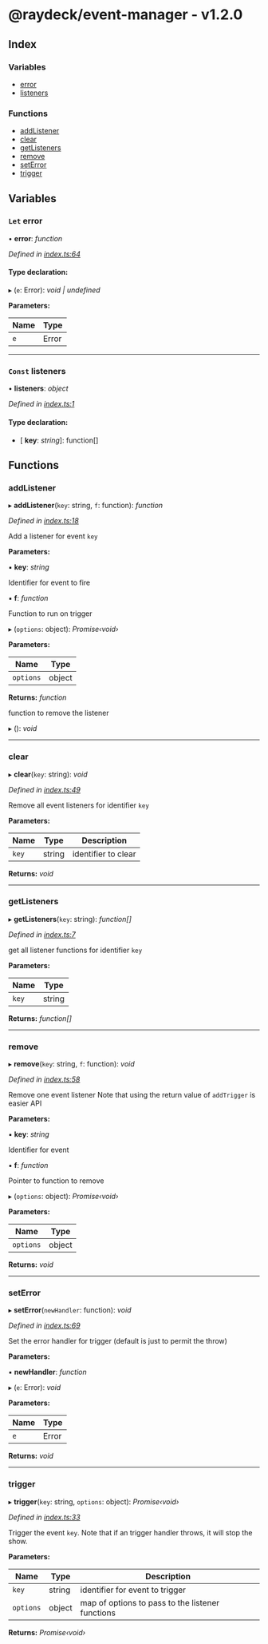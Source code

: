 
<a name="readmemd"></a>


# @raydeck/event-manager - v1.2.0

## Index

### Variables

* [error](#let-error)
* [listeners](#const-listeners)

### Functions

* [addListener](#addlistener)
* [clear](#clear)
* [getListeners](#getlisteners)
* [remove](#remove)
* [setError](#seterror)
* [trigger](#trigger)

## Variables

### `Let` error

• **error**: *function*

*Defined in [index.ts:64](https://github.com/rhdeck/event-manager/blob/2eff070/src/index.ts#L64)*

#### Type declaration:

▸ (`e`: Error): *void | undefined*

**Parameters:**

Name | Type |
------ | ------ |
`e` | Error |

___

### `Const` listeners

• **listeners**: *object*

*Defined in [index.ts:1](https://github.com/rhdeck/event-manager/blob/2eff070/src/index.ts#L1)*

#### Type declaration:

* \[ **key**: *string*\]: function[]

## Functions

###  addListener

▸ **addListener**(`key`: string, `f`: function): *function*

*Defined in [index.ts:18](https://github.com/rhdeck/event-manager/blob/2eff070/src/index.ts#L18)*

Add a listener for event `key`

**Parameters:**

▪ **key**: *string*

Identifier for event to fire

▪ **f**: *function*

Function to run on trigger

▸ (`options`: object): *Promise‹void›*

**Parameters:**

Name | Type |
------ | ------ |
`options` | object |

**Returns:** *function*

function to remove the listener

▸ (): *void*

___

###  clear

▸ **clear**(`key`: string): *void*

*Defined in [index.ts:49](https://github.com/rhdeck/event-manager/blob/2eff070/src/index.ts#L49)*

Remove all event listeners for identifier `key`

**Parameters:**

Name | Type | Description |
------ | ------ | ------ |
`key` | string | identifier to clear  |

**Returns:** *void*

___

###  getListeners

▸ **getListeners**(`key`: string): *function[]*

*Defined in [index.ts:7](https://github.com/rhdeck/event-manager/blob/2eff070/src/index.ts#L7)*

get all listener functions for identifier `key`

**Parameters:**

Name | Type |
------ | ------ |
`key` | string |

**Returns:** *function[]*

___

###  remove

▸ **remove**(`key`: string, `f`: function): *void*

*Defined in [index.ts:58](https://github.com/rhdeck/event-manager/blob/2eff070/src/index.ts#L58)*

Remove one event listener
Note that using the return value of `addTrigger` is easier API

**Parameters:**

▪ **key**: *string*

Identifier for event

▪ **f**: *function*

Pointer to function to remove

▸ (`options`: object): *Promise‹void›*

**Parameters:**

Name | Type |
------ | ------ |
`options` | object |

**Returns:** *void*

___

###  setError

▸ **setError**(`newHandler`: function): *void*

*Defined in [index.ts:69](https://github.com/rhdeck/event-manager/blob/2eff070/src/index.ts#L69)*

Set the error handler for trigger (default is just to permit the throw)

**Parameters:**

▪ **newHandler**: *function*

▸ (`e`: Error): *void*

**Parameters:**

Name | Type |
------ | ------ |
`e` | Error |

**Returns:** *void*

___

###  trigger

▸ **trigger**(`key`: string, `options`: object): *Promise‹void›*

*Defined in [index.ts:33](https://github.com/rhdeck/event-manager/blob/2eff070/src/index.ts#L33)*

Trigger the event `key`. Note that if an trigger handler throws, it will stop the show.

**Parameters:**

Name | Type | Description |
------ | ------ | ------ |
`key` | string | identifier for event to trigger |
`options` | object | map of options to pass to the listener functions  |

**Returns:** *Promise‹void›*
